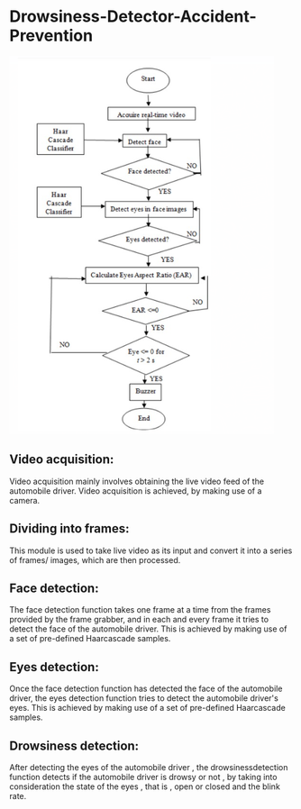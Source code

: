 # Drowsiness-Detector-Accident-Prevention
![Screenshot](Picture2.png)

## Video acquisition: 
Video acquisition mainly involves obtaining the live video feed of the automobile driver. Video acquisition is achieved, by making use of a camera.
## Dividing into frames: 
This module is used to take live video as its input and convert it into a series of frames/ images, which are then processed.
## Face detection: 
The face detection function takes one frame at a time from the frames provided by the frame grabber, and in each and every frame it tries to detect the face of the automobile driver. This is achieved by making use of a set of pre-defined Haarcascade samples.
## Eyes detection: 
Once the face detection function has detected the face of the automobile driver, the eyes detection function tries to detect the automobile driver's eyes. This is achieved by making use of a set of pre-defined Haarcascade samples.
## Drowsiness detection: 
After detecting the eyes of the automobile driver , the drowsinessdetection function detects if the automobile driver is drowsy or not , by taking into consideration the state of the eyes , that is , open or closed and the blink rate.

